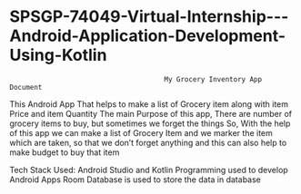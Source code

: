 # SPSGP-74049-Virtual-Internship---Android-Application-Development-Using-Kotlin

                                          My Grocery Inventory App Document

This Android App That helps to make a list of Grocery item along with item Price and item Quantity
The main Purpose of this app, There are number of grocery items to buy, but sometimes we forget the things
So, With the help of this app we can make a list of Grocery Item and we marker the item which are taken, so that we don’t forget anything and this can also help to make budget to buy that item

Tech Stack Used:
Android Studio and Kotlin Programming used to develop Android Apps
Room Database is used to store the data in database

